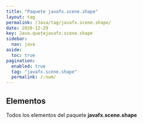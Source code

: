 ```yaml
---
title: "Paquete javafx.scene.shape"
layout: tag
permalink: /Java/tag/javafx.scene.shape/
date: 2020-12-29
key: Java.quetejavafx.scene.shape
sidebar: 
  nav: java
aside: 
  toc: true
pagination: 
  enabled: true
  tag: "javafx.scene.shape"
  permalink: /:num/
---
```


<h2>Elementos</h2>
Todos los elementos del paquete <strong>javafx.scene.shape</strong>
